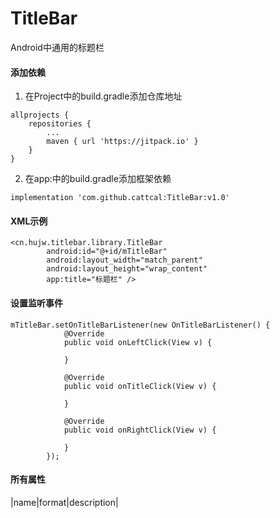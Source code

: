 # TitleBar
Android中通用的标题栏
#### 添加依赖
1. 在Project中的build.gradle添加仓库地址
```
allprojects {
    repositories {
        ...
        maven { url 'https://jitpack.io' }
    }
}
```
2. 在app:中的build.gradle添加框架依赖
```
implementation 'com.github.cattcal:TitleBar:v1.0'
```
#### XML示例
```
<cn.hujw.titlebar.library.TitleBar
        android:id="@+id/mTitleBar"
        android:layout_width="match_parent"
        android:layout_height="wrap_content"
        app:title="标题栏" />
```
#### 设置监听事件
```
mTitleBar.setOnTitleBarListener(new OnTitleBarListener() {
            @Override
            public void onLeftClick(View v) {

            }

            @Override
            public void onTitleClick(View v) {

            }

            @Override
            public void onRightClick(View v) {

            }
        });
```
#### 所有属性
|name|format|description|
